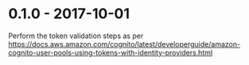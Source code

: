 0.1.0 - 2017-10-01
==================

Perform the token validation steps as per
https://docs.aws.amazon.com/cognito/latest/developerguide/amazon-cognito-user-pools-using-tokens-with-identity-providers.html

